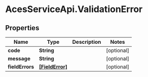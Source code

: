 # AcesServiceApi.ValidationError

## Properties
Name | Type | Description | Notes
------------ | ------------- | ------------- | -------------
**code** | **String** |  | [optional] 
**message** | **String** |  | [optional] 
**fieldErrors** | [**[FieldError]**](FieldError.md) |  | [optional] 


